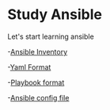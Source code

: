 # Study Ansible

Let's start learning ansible

-[Ansible Inventory](inventory.md)

-[Yaml Format](yaml.md)

-[Playbook format](playbook.md)

-[Ansible config file](configfile.md)
